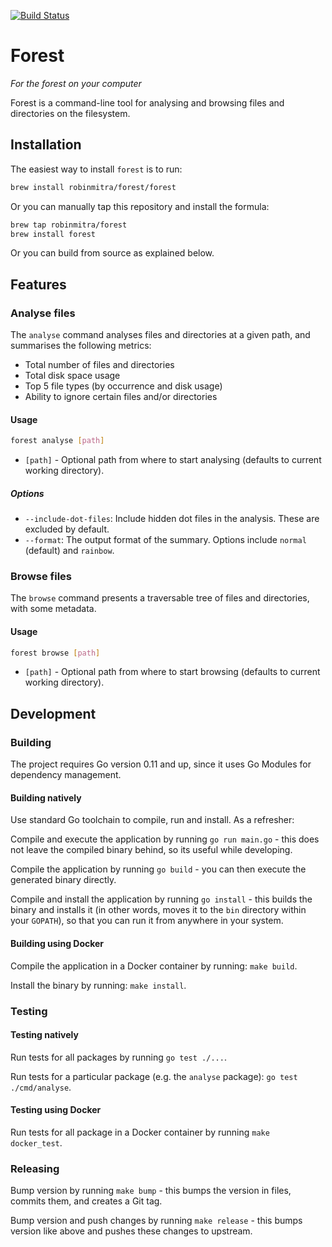 [![Build Status](https://travis-ci.com/robinmitra/forest.svg?branch=master)](https://travis-ci.com/robinmitra/forest)

# Forest

*For the forest on your computer*

Forest is a command-line tool for analysing and browsing files and directories on the filesystem.

## Installation

The easiest way to install `forest` is to run:

```bash
brew install robinmitra/forest/forest
```

Or you can manually tap this repository and install the formula:

```bash
brew tap robinmitra/forest
brew install forest
```

Or you can build from source as explained below.

## Features

### Analyse files

The `analyse` command analyses files and directories at a given path, and summarises the following
metrics:
* Total number of files and directories
* Total disk space usage
* Top 5 file types (by occurrence and disk usage)
* Ability to ignore certain files and/or directories

#### Usage

```bash
forest analyse [path]
```

* `[path]` - Optional path from where to start analysing (defaults to current working directory).

##### Options

* `--include-dot-files`: Include hidden dot files in the analysis. These are excluded by default.
* `--format`: The output format of the summary. Options include `normal` (default) and `rainbow`.

### Browse files

The `browse` command presents a traversable tree of files and directories, with some metadata.

#### Usage

```bash
forest browse [path]
```

* `[path]` - Optional path from where to start browsing (defaults to current working directory).

## Development

### Building

The project requires Go version 0.11 and up, since it uses Go Modules for dependency management.

#### Building natively

Use standard Go toolchain to compile, run and install. As a refresher:

Compile and execute the application by running `go run main.go` - this does not leave the compiled 
binary behind, so its useful while developing.

Compile the application by running `go build` - you can then execute the generated binary directly.

Compile and install the application by running `go install` - this builds the binary and installs it
(in other words, moves it to the `bin` directory within your `GOPATH`), so that you can run it from
anywhere in your system.

#### Building using Docker

Compile the application in a Docker container by running: `make build`.

Install the binary by running: `make install`.

### Testing

#### Testing natively

Run tests for all packages by running `go test ./...`.

Run tests for a particular package (e.g. the `analyse` package): `go test ./cmd/analyse`.

#### Testing using Docker

Run tests for all package in a Docker container by running `make docker_test`.

### Releasing

Bump version by running `make bump` - this bumps the version in files, commits them, and creates a
Git tag.

Bump version and push changes by running `make release` - this bumps version like above and pushes
these changes to upstream.
